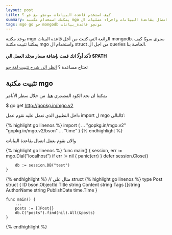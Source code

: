 ```yaml
---
layout: post
title: كيف استخدم قاعدة البيانات مونجو مع جو ؟
summary: يمكنك استخدام مكتبة mgo للاتصال بقاعدة البيانات واجراء عمليات ال queries او غيرها
tags: mgo go جو mongodb مونجو قاعدة_بيانات
---
```


يوجد مكتبة mgo الرائعة التي كتبت من أجل قاعدة البينات mongodb. سنرى سويًا كيف يمكننا تثبيت مكتبة mgo
واستخدام ال struct من اجل ال queries الخاصة بنا.

#### تأكد أولًا انك قمت بإضافة مسار مجلد العمل الي $PATH
تحتاج مساعدة ؟ [انظر الى شرح تثبيت لغة جو](http://eslammostafa.com)

تثبيت مكتبة mgo
----

يمكننا ان نجد الكود المصدري [هنا](http://gopk.in/mgo.v2). من خلال سطر الأ،امر

  $ go get http://gopkg.in/mgo.v2

 داخل التطبيق الذي تعمل عليه نقوم عمل import ل mgo كالتالي:

{% highlight go linenos %}
    import (
        ...
        "gopkg.in/mgo.v2"
        "gopkg.in/mgo.v2/bson"
        ...
        "time"
    )
{% endhighlight %}

والان نقوم بعمل اتصال بقاعدة البيانات

{% highlight go linenos %}
    func main() {
        session, err := mgo.Dial("localhost")
        if err != nil {
            panic(err)
        }
        defer session.Close()

        db := session.DB("test")
    }
{% endhighlight %}
// مثال على struct
{% highlight go linenos %}
    type Post struct {
        ID bson.ObjectId
        Title string
        Content string
        Tags []string
        AuthorName string
        PublishDate time.Time
    }


    func main() {
        ...
        posts := []Post{}
        db.C("posts").find(nil).All(&posts)
    }
{% endhighlight %}
